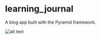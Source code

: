 # learning_journal

A blog app built with the Pyramid framework.

![alt text](learning_journal/step_3_cov.png "step3 coverage report")

